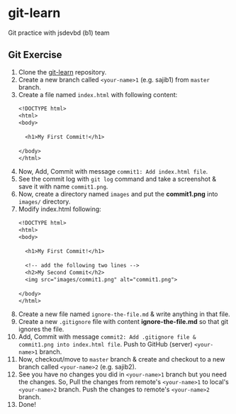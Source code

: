# git-learn
Git practice with jsdevbd (b1) team

## Git Exercise

1. Clone the [git-learn](git@github.com:jsdevbd/git-learn.git) repository.
2. Create a new branch called `<your-name>1` (e.g. sajib1) from `master` branch.
3. Create a file named `index.html` with following content:
    ```
    <!DOCTYPE html>
    <html>
    <body>

      <h1>My First Commit!</h1>

    </body>
    </html>
    ```
4. Now, Add, Commit with message `commit1: Add index.html file`.
5. See the commit log with `git log` command and take a screenshot & save it with name `commit1.png`.
6. Now, create a directory named `images` and put the **commit1.png** into `images/` directory.
7. Modify index.html following:
    ```
    <!DOCTYPE html>
    <html>
    <body>

      <h1>My First Commit!</h1>

      <!-- add the following two lines -->
      <h2>My Second Commit</h2>
      <img src="images/commit1.png" alt="commit1.png">

    </body>
    </html>
    ```
8. Create a new file named `ignore-the-file.md` & write anything in that file.
9.  Create a new `.gitignore` file with content **ignore-the-file.md** so that git ignores the file.
10. Add, Commit with message `commit2: Add .gitignore file & commit1.png into index.html file`. Push to GitHub (server) `<your-name>1` branch.
11. Now, checkout/move to `master` branch & create and checkout to a new branch called `<your-name>2` (e.g. sajib2).
12. See you have no changes you did in `<your-name>1` branch but you need the changes. So, Pull the changes from remote's `<your-name>1` to local's `<your-name>2` branch. Push the changes to remote's `<your-name>2` branch.
13. Done!
